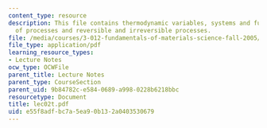 ```yaml
---
content_type: resource
description: This file contains thermodynamic variables, systems and functions, identification
  of processes and reversible and irreversible processes.
file: /media/courses/3-012-fundamentals-of-materials-science-fall-2005/e55f8adfbc7a5ea90b132a0403530679_lec02t.pdf
file_type: application/pdf
learning_resource_types:
- Lecture Notes
ocw_type: OCWFile
parent_title: Lecture Notes
parent_type: CourseSection
parent_uid: 9b84782c-e584-0689-a998-0228b6218bbc
resourcetype: Document
title: lec02t.pdf
uid: e55f8adf-bc7a-5ea9-0b13-2a0403530679
---
```

